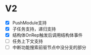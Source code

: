 # V2

* [x] PushModule支持
* [x] 子任务支持，递归支持
* [x] 结构体OnRep触发后调用结构体事件
* [ ] 任务上下文支持
* [ ] 中断功能搜索前驱节点中没分支的部分
